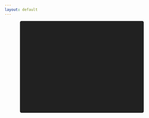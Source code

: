 ```yaml
---
layout: default
---
```


<div id="playground" style="border-radius:5px; margin:0 auto; width:80%; height:300px; background:#212121;">
</div>
<div id="code" style="display:none;">
</div>

<script>
</script>
